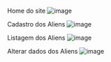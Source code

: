 Home do site
![image](https://github.com/user-attachments/assets/62eb9de6-a60b-430d-8056-236db7afca94)

Cadastro dos Aliens
![image](https://github.com/user-attachments/assets/e5b721ce-6620-4cbf-ac95-ef830c25d83c)

Listagem dos Aliens
![image](https://github.com/user-attachments/assets/e85cb49b-a3ee-4c31-9bb3-4690128b774f)

Alterar dados dos Aliens
![image](https://github.com/user-attachments/assets/22f06394-4f14-4c61-bdd0-6a7499ebcfc7)
